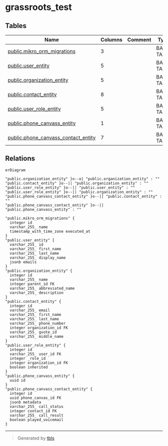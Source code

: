 # grassroots_test

## Tables

| Name                                                                          | Columns | Comment | Type       |
| ----------------------------------------------------------------------------- | ------- | ------- | ---------- |
| [public.mikro_orm_migrations](public.mikro_orm_migrations.md)                 | 3       |         | BASE TABLE |
| [public.user_entity](public.user_entity.md)                                   | 5       |         | BASE TABLE |
| [public.organization_entity](public.organization_entity.md)                   | 5       |         | BASE TABLE |
| [public.contact_entity](public.contact_entity.md)                             | 8       |         | BASE TABLE |
| [public.user_role_entity](public.user_role_entity.md)                         | 5       |         | BASE TABLE |
| [public.phone_canvass_entity](public.phone_canvass_entity.md)                 | 1       |         | BASE TABLE |
| [public.phone_canvass_contact_entity](public.phone_canvass_contact_entity.md) | 7       |         | BASE TABLE |

## Relations

```mermaid
erDiagram

"public.organization_entity" }o--o| "public.organization_entity" : ""
"public.contact_entity" }o--|| "public.organization_entity" : ""
"public.user_role_entity" }o--|| "public.user_entity" : ""
"public.user_role_entity" }o--|| "public.organization_entity" : ""
"public.phone_canvass_contact_entity" }o--|| "public.contact_entity" : ""
"public.phone_canvass_contact_entity" }o--|| "public.phone_canvass_entity" : ""

"public.mikro_orm_migrations" {
  integer id
  varchar_255_ name
  timestamp_with_time_zone executed_at
}
"public.user_entity" {
  varchar_255_ id
  varchar_255_ first_name
  varchar_255_ last_name
  varchar_255_ display_name
  jsonb emails
}
"public.organization_entity" {
  integer id
  varchar_255_ name
  integer parent_id FK
  varchar_255_ abbreviated_name
  varchar_255_ description
}
"public.contact_entity" {
  integer id
  varchar_255_ email
  varchar_255_ first_name
  varchar_255_ last_name
  varchar_255_ phone_number
  integer organization_id FK
  varchar_255_ gvote_id
  varchar_255_ middle_name
}
"public.user_role_entity" {
  integer id
  varchar_255_ user_id FK
  integer _role_id
  integer organization_id FK
  boolean inherited
}
"public.phone_canvass_entity" {
  uuid id
}
"public.phone_canvass_contact_entity" {
  integer id
  uuid phone_canvas_id FK
  jsonb metadata
  varchar_255_ call_status
  integer contact_id FK
  varchar_255_ call_result
  boolean played_voicemail
}
```

---

> Generated by [tbls](https://github.com/k1LoW/tbls)

